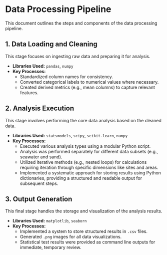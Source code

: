 # Data Processing Pipeline

This document outlines the steps and components of the data processing pipeline.

## 1. Data Loading and Cleaning

This stage focuses on ingesting raw data and preparing it for analysis.

* **Libraries Used:** `pandas`, `numpy`
* **Key Processes:**
    * Standardized column names for consistency.
    * Converted categorical labels to numerical values where necessary.
    * Created derived metrics (e.g., mean columns) to capture relevant features.

## 2. Analysis Execution

This stage involves performing the core data analysis based on the cleaned data.

* **Libraries Used:** `statsmodels`, `scipy`, `scikit-learn`, `numpy`
* **Key Processes:**
    * Executed various analysis types using a modular Python script.
    * Analysis was performed separately for different data subsets (e.g., seawater and sand).
    * Utilized iterative methods (e.g., nested loops) for calculations requiring iteration through specific dimensions like sites and areas.
    * Implemented a systematic approach for storing results using Python dictionaries, providing a structured and readable output for subsequent steps.

## 3. Output Generation

This final stage handles the storage and visualization of the analysis results.

* **Libraries Used:** `matplotlib`, `seaborn`
* **Key Processes:**
    * Implemented a system to store structured results in `.csv` files.
    * Generated `.png` images for all data visualizations.
    * Statistical test results were provided as command line outputs for immediate, temporary review.
